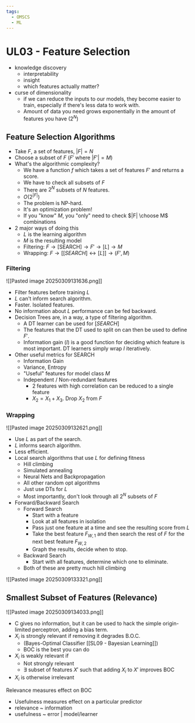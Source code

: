 ```yaml
---
tags:
  - OMSCS
  - ML
---
```

# UL03 - Feature Selection
- knowledge discovery
	- interpretability
	- insight
	- which features actually matter?
- curse of dimensionality
	- if we can reduce the inputs to our models, they become easier to train, especially if there's less data to work with.
	- Amount of data you need grows exponentially in the amount of features you have ($2^N$)

## Feature Selection Algorithms
- Take $F$, a set of features, $|F|=N$
- Choose a subset of $F$ ($F'$ where $|F'|=M$)
- What's the algorithmic complexity?
	- We have a function $f$ which takes a set of features $F'$ and returns a score.
	- We have to check all subsets of $F$ 
	- There are $2^N$ subsets of $N$ features.
	- $O(2^{|F|})$
	- The problem is NP-hard.
	- It's an optimization problem!
	- If you "know" $M$, you "only" need to check $|F| \choose M$ combinations
- 2 major ways of doing this
	- $L$ is the learning algorithm
	- $M$ is the resulting model
	- Filtering: $F \rightarrow \left[\text{SEARCH}\right] \rightarrow F' \rightarrow \left[L\right] \rightarrow M$
	- Wrapping: $F \rightarrow \left[\left[SEARCH\right] \leftrightarrow \left[L\right]\right] \rightarrow (F', M)$
### Filtering
![[Pasted image 20250309131636.png]]

- Filter features before training $L$
- $L$ can't inform search algorithm.
- Faster. Isolated features.
- No information about $L$ performance can be fed backward.
- Decision Trees are, in a way, a type of filtering algorithm.
	- A DT learner can be used for $[SEARCH]$
	- The features that the DT used to split on can then be used to define $F'$.
	- Information gain ($I$) is a good function for deciding which feature is most important. DT learners simply wrap $I$ iteratively.
- Other useful metrics for SEARCH
	- Information Gain
	- Variance, Entropy
	- "Useful" features for model class $M$
	- Independent / Non-redundant features
		- 2 features with high correlation can be reduced to a single feature
		- $X_2=X_1+X_3$. Drop $X_2$ from $F$

### Wrapping
![[Pasted image 20250309132621.png]]

- Use $L$ as part of the search.
- $L$ informs search algorithm.
- Less efficient.
- Local search algorithms that use $L$ for defining fitness
	- Hill climbing
	- Simulated annealing
	- Neural Nets and Backpropagation
	- All other random opt algorithms
	- Just use DTs for $L$
	- Most importantly, don't look through all $2^N$ subsets of $F$
- Forward/Backward Search
	- Forward Search
		- Start with a feature
		- Look at all features in isolation
		- Pass just one feature at a time and see the resulting score from $L$
		- Take the best feature $F_{W,1}$ and then search the rest of $F$ for the next best feature $F_{W,2}$
		- Graph the results, decide when to stop.
	- Backward Search
		- Start with all features, determine which one to eliminate.
	- Both of these are pretty much hill climbing

![[Pasted image 20250309133321.png]]

## Smallest Subset of Features (Relevance)
![[Pasted image 20250309134033.png]]

- C gives no information, but it can be used to hack the simple origin-limited perceptron, adding a bias term.
- $X_i$ is strongly relevant if removing it degrades B.O.C.
	- (Bayes-Optimal Classifier [[SL09 - Bayesian Learning]])
	- BOC is the best you can do
- $X_i$ is weakly relevant if
	- Not strongly relevant
	- $\exists$ subset of features $X'$ such that adding $X_i$ to $X'$ improves BOC
- $X_i$ is otherwise irrelevant

Relevance measures effect on BOC
- Usefulness measures effect on a particular predictor
- relevance ~ information
- usefulness ~ error | model/learner

